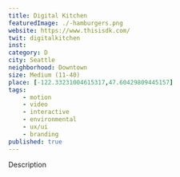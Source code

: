 ```yaml
---
title: Digital Kitchen
featuredImage: ./-hamburgers.png
website: https://www.thisisdk.com/
twit: digitalkitchen
inst: 
category: D
city: Seattle
neighborhood: Downtown
size: Medium (11-40)
place: [-122.33231004615317,47.60429809445157]
tags:
    - motion
    - video
    - interactive
    - environmental
    - ux/ui
    - branding
published: true
---
```


Description
